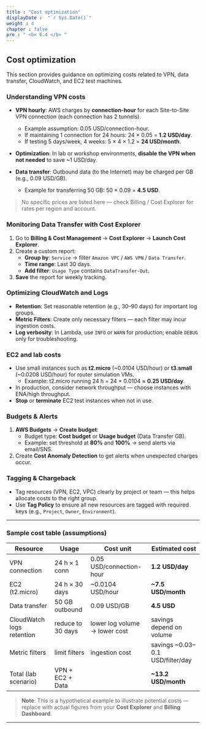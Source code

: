 ```yaml
---
title : "Cost optimization"
displayDate :  "`r Sys.Date()`"
weight : 4
chapter : false
pre : " <b> 6.4 </b> "
---
```


## Cost optimization

This section provides guidance on optimizing costs related to VPN, data transfer, CloudWatch, and EC2 test machines.

### Understanding VPN costs

- **VPN hourly**: AWS charges by **connection-hour** for each Site-to-Site VPN connection (each connection has 2 tunnels).

   - Example assumption: 0.05 USD/connection-hour.  
   - If maintaining 1 connection for 24 hours: 24 × 0.05 = **1.2 USD/day**.  
   - If testing 5 days/week, 4 weeks: 5 × 4 × 1.2 = **24 USD/month**.

- **Optimization**: In lab or workshop environments, **disable the VPN when not needed** to save ~1 USD/day.

- **Data transfer**: Outbound data (to the Internet) may be charged per GB (e.g., 0.09 USD/GB).

   - Example for transferring 50 GB: 50 × 0.09 = **4.5 USD**.

> No specific prices are listed here — check Billing / Cost Explorer for rates per region and account.

### Monitoring Data Transfer with Cost Explorer

1. Go to **Billing & Cost Management** → **Cost Explorer** → **Launch Cost Explorer**.  
2. Create a custom report:  
   - **Group by**: `Service` → filter `Amazon VPC` / `AWS VPN` / `Data Transfer`.  
   - **Time range**: Last 30 days.  
   - **Add filter**: `Usage Type` contains `DataTransfer-Out`.  
3. **Save** the report for weekly tracking.

### Optimizing CloudWatch and Logs

- **Retention**: Set reasonable retention (e.g., 30–90 days) for important log groups.  
- **Metric Filters**: Create only necessary filters — each filter may incur ingestion costs.  
- **Log verbosity**: In Lambda, use `INFO` or `WARN` for production; enable `DEBUG` only for troubleshooting.

### EC2 and lab costs

- Use small instances such as **t2.micro** (~0.0104 USD/hour) or **t3.small** (~0.0208 USD/hour) for router simulation VMs.  
   - Example: t2.micro running 24 h = 24 × 0.0104 ≈ **0.25 USD/day**.  
- In production, consider network throughput — choose instances with ENA/high throughput.  
- **Stop** or **terminate** EC2 test instances when not in use.

### Budgets & Alerts

1. **AWS Budgets** → **Create budget**:  
   - Budget type: **Cost budget** or **Usage budget** (Data Transfer GB).  
   - Example: set threshold at **80%** and **100%** → send alerts via email/SNS.  
2. Create **Cost Anomaly Detection** to get alerts when unexpected charges occur.

### Tagging & Chargeback

- Tag resources (VPN, EC2, VPC) clearly by project or team — this helps allocate costs to the right group.  
- Use **Tag Policy** to ensure all new resources are tagged with required keys (e.g., `Project`, `Owner`, `Environment`).

---

### Sample cost table (assumptions)

| Resource                  | Usage               | Cost unit                    | Estimated cost         |
|---------------------------|---------------------|------------------------------|------------------------|
| VPN connection            | 24 h × 1 conn       | 0.05 USD/connection-hour     | **1.2 USD/day**        |
| EC2 (t2.micro)            | 24 h × 30 days      | ~0.0104 USD/hour              | **~7.5 USD/month**     |
| Data transfer             | 50 GB outbound      | 0.09 USD/GB                   | **4.5 USD**            |
| CloudWatch logs retention | reduce to 30 days   | lower log volume → lower cost | savings depend on volume |
| Metric filters            | limit filters       | ingestion cost                | savings ~0.03–0.1 USD/filter/day |
| Total (lab scenario)      | VPN + EC2 + Data    |                               | **~13.2 USD/month**    |

> **Note**: This is a hypothetical example to illustrate potential costs — replace with actual figures from your **Cost Explorer** and **Billing Dashboard**.

---
